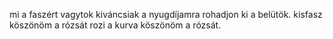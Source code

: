 mi a faszért vagytok kiváncsiak a nyugdíjamra rohadjon ki a belütök. kisfasz köszönöm a rózsát rozi a kurva köszönöm a rózsát.
